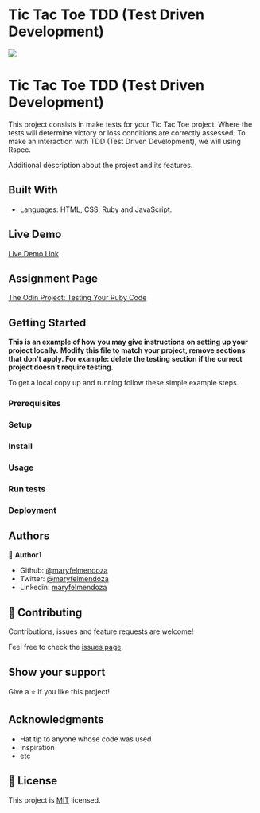 # Tic Tac Toe TDD (Test Driven Development)

![](https://img.shields.io/badge/Microverse-blueviolet)

# Tic Tac Toe TDD (Test Driven Development)

This project consists in make tests for your Tic Tac Toe project. Where the tests will determine victory or loss conditions are correctly assessed. 
To make an interaction with TDD (Test Driven Development), we will using Rspec.


Additional description about the project and its features.

## Built With

- Languages: HTML, CSS, Ruby and JavaScript.

## Live Demo

[Live Demo Link](https://livedemo.com)

## Assignment Page

[The Odin Project: Testing Your Ruby Code](https://www.theodinproject.com/courses/ruby-programming/lessons/testing-your-ruby-code)


## Getting Started

**This is an example of how you may give instructions on setting up your project locally.**
**Modify this file to match your project, remove sections that don't apply. For example: delete the testing section if the currect project doesn't require testing.**


To get a local copy up and running follow these simple example steps.

### Prerequisites

### Setup

### Install

### Usage

### Run tests

### Deployment



## Authors

👤 **Author1**

- Github: [@maryfelmendoza](https://github.com/maryfelmendoza)
- Twitter: [@maryfelmendoza](https://twitter.com/maryfelmendoza)
- Linkedin: [maryfelmendoza](https://linkedin.com/in/maryfelmendoza)


## 🤝 Contributing

Contributions, issues and feature requests are welcome!

Feel free to check the [issues page](issues/).

## Show your support

Give a ⭐️ if you like this project!

## Acknowledgments

- Hat tip to anyone whose code was used
- Inspiration
- etc

## 📝 License

This project is [MIT](lic.url) licensed.
